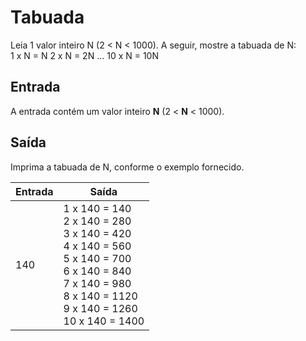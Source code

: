 # Tabuada

Leia 1 valor inteiro N (2 < N < 1000). A seguir, mostre a tabuada de N:    
1 x N = N   2 x N = 2N    ...    10 x N = 10N

## Entrada

A entrada contém um valor inteiro **N** (2 < **N** < 1000).

## Saída

Imprima a tabuada de N, conforme o exemplo fornecido.

| Entrada | Saída                                                        |
| ------- | ------------------------------------------------------------ |
| 140     | 1 x 140 = 140<br/>2 x 140 = 280<br/>3 x 140 = 420<br/>4 x 140 = 560<br/>5 x 140 = 700<br/>6 x 140 = 840<br/>7 x 140 = 980<br/>8 x 140 = 1120<br/>9 x 140 = 1260<br/>10 x 140 = 1400 |

